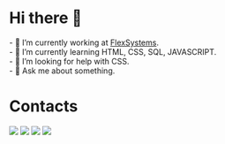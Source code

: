 <h1> Hi there 👋 </h1>
<div>- 🔭 I’m currently working at <a href="https://site.flexsystems.com.br/">FlexSystems</a>.</div>
<div>- 🌱 I’m currently learning HTML, CSS, SQL, JAVASCRIPT.</div>
<div>- 🤔 I’m looking for help with CSS.</div>
<div>- 💬 Ask me about something.</div>

<h1> Contacts </h1>
<a href="https://instagram.com/vitorsfilgueiras" target="_blank"><img src="https://img.shields.io/badge/-Instagram-%23E4405F?style=for-the-badge&logo=instagram&logoColor=white" target="_blank"></a>
<a href="https://www.twitch.tv/vetorsi" target="_blank"><img src="https://img.shields.io/badge/Twitch-9146FF?style=for-the-badge&logo=twitch&logoColor=white" target="_blank"></a>
<a href = "mailto:vitor.s.fil01@gmail.com"><img src="https://img.shields.io/badge/Gmail-D14836?style=for-the-badge&logo=gmail&logoColor=white" target="_blank"></a>
<a href="https://www.linkedin.com/in/vitor-silva-filgueiras-94577923b/" target="_blank"><img src="https://img.shields.io/badge/-LinkedIn-%230077B5?style=for-the-badge&logo=linkedin&logoColor=white" target="_blank"></a>   
